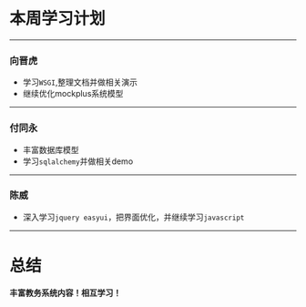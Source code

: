 # 本周学习计划
----
### 向晋虎
* 学习``WSGI``,整理文档并做相关演示
* 继续优化mockplus系统模型
----
### 付同永
* 丰富数据库模型 
* 学习``sqlalchemy``并做相关demo
----
### 陈威
* 深入学习``jquery easyui``，把界面优化，并继续学习``javascript``
----
# 总结
**丰富教务系统内容！相互学习！**


